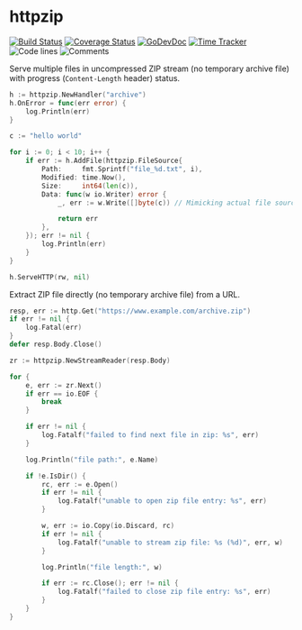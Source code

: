 # httpzip

[![Build Status](https://github.com/vearutop/httpzip/workflows/test-unit/badge.svg)](https://github.com/vearutop/httpzip/actions?query=branch%3Amaster+workflow%3Atest-unit)
[![Coverage Status](https://codecov.io/gh/vearutop/httpzip/branch/master/graph/badge.svg)](https://codecov.io/gh/vearutop/httpzip)
[![GoDevDoc](https://img.shields.io/badge/dev-doc-00ADD8?logo=go)](https://pkg.go.dev/github.com/vearutop/httpzip)
[![Time Tracker](https://wakatime.com/badge/github/vearutop/httpzip.svg)](https://wakatime.com/badge/github/vearutop/httpzip)
![Code lines](https://sloc.xyz/github/vearutop/httpzip/?category=code)
![Comments](https://sloc.xyz/github/vearutop/httpzip/?category=comments)

Serve multiple files in uncompressed ZIP stream (no temporary archive file) with progress (`Content-Length` header) status.

```go
h := httpzip.NewHandler("archive")
h.OnError = func(err error) {
    log.Println(err)
}

c := "hello world"

for i := 0; i < 10; i++ {
    if err := h.AddFile(httpzip.FileSource{
        Path:     fmt.Sprintf("file_%d.txt", i),
        Modified: time.Now(),
        Size:     int64(len(c)),
        Data: func(w io.Writer) error {
            _, err := w.Write([]byte(c)) // Mimicking actual file source.

            return err
        },
    }); err != nil {
        log.Println(err)
    }
}

h.ServeHTTP(rw, nil)
```

Extract ZIP file directly (no temporary archive file) from a URL.

```go
resp, err := http.Get("https://www.example.com/archive.zip")
if err != nil {
    log.Fatal(err)
}
defer resp.Body.Close()

zr := httpzip.NewStreamReader(resp.Body)

for {
    e, err := zr.Next()
    if err == io.EOF {
        break
    }

    if err != nil {
        log.Fatalf("failed to find next file in zip: %s", err)
    }

    log.Println("file path:", e.Name)

    if !e.IsDir() {
        rc, err := e.Open()
        if err != nil {
            log.Fatalf("unable to open zip file entry: %s", err)
        }

        w, err := io.Copy(io.Discard, rc)
        if err != nil {
            log.Fatalf("unable to stream zip file: %s (%d)", err, w)
        }

        log.Println("file length:", w)

        if err := rc.Close(); err != nil {
            log.Fatalf("failed to close zip file entry: %s", err)
        }
    }
}
```